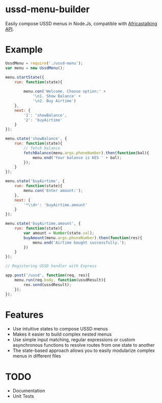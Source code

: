 # ussd-menu-builder
Easily compose USSD menus in Node.Js, compatible with 
[Africastalking API](https://africastalking.com).

# Example

```javascript
UssdMenu = require('./ussd-menu');
var menu = new UssdMenu();

menu.startState({
    run: function(state){
        
        menu.con('Welcome. Choose option:' +
            '\n1. Show Balance' +
            '\n2. Buy Airtime')
    },
    next: {
        '1': 'showBalance',
        '2': 'buyAirtime'
    }
});

menu.state('showBalance', {
    run: function(state){
        // fetch balance
        fetchBalance(menu.args.phoneNumber).then(function(bal){
            menu.end('Your balance is KES ' + bal);
        });
    }
});

menu.state('buyAirtime', {
    run: function(state){
        menu.con('Enter amount:');
    },
    next: {
        '*\\d+': 'buyAirtime.amount'
    }
});

menu.state('buyAirtime.amount', {
    run: function(state){
        var amount = Number(state.val);
        buyAmount(menu.args.phoneNumber).then(function(res){
            menu.end('Airtime bought successfully.');
        })
    }
});

// Registering USSD handler with Express

app.post('/ussd', function(req, res){
    menu.run(req.body, function(ussdResult){
        res.send(ussdResult);
    });
});

```

# Features
- Use intuitive states to compose USSD menus
- Makes it easier to build complex nested menus
- Use simple input matching, regular expressions or custom asynchronous
functions to resolve routes from one state to another
- The state-based approach allows you to easily modularize complex menus
in different files

# TODO
- Documentation
- Unit Tests
